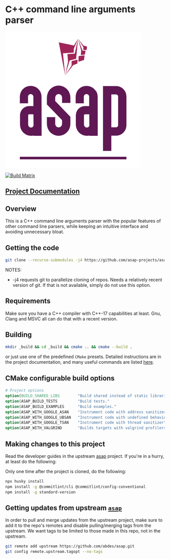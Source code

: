 # C++ command line arguments parser

![Start Now!!](doc/_static/logo.png "ASAP Logo")

[![Build Matrix](https://github.com/asap-projects/asap-clap/actions/workflows/cmake-build.yml/badge.svg?branch=master)](https://github.com/asap-projects/asap-clap/actions/workflows/cmake-build.yml)

## [Project Documentation](https://asap-projects.github.io/asap-clap/master/html/)

## Overview

This is a C++ command line arguments parser with the popular features of other
command line parsers, while keeping an intuitive interface and avoiding
unnecessary bloat.

## Getting the code

```bash
git clone --recurse-submodules -j4 https://github.com/asap-projects/asap-clap.git
```

NOTES:

- -j4 requests git to parallelize cloning of repos. Needs a relatively recent
  version of git. If that is not available, simply do not use this option.

## Requirements

Make sure you have a C++ compiler with C++-17 capabilities at least. Gnu, Clang
and MSVC all can do that with a recent version.

## Building

```bash
mkdir _build && cd _build && cmake .. && cmake --build .
```

or just use one of the predefined `CMake` presets. Detailed instructions are in
the project documentation, and many useful commands are listed
[here](https://abdes.github.io/asap/asap_master/html/getting-started/useful-commands.html).

## CMake configurable build options

```cmake
# Project options
option(BUILD_SHARED_LIBS        "Build shared instead of static libraries."              ON)
option(ASAP_BUILD_TESTS         "Build tests."                                           OFF)
option(ASAP_BUILD_EXAMPLES      "Build examples."                                        OFF)
option(ASAP_WITH_GOOGLE_ASAN    "Instrument code with address sanitizer"                 OFF)
option(ASAP_WITH_GOOGLE_UBSAN   "Instrument code with undefined behavior sanitizer"      OFF)
option(ASAP_WITH_GOOGLE_TSAN    "Instrument code with thread sanitizer"                  OFF)
option(ASAP_WITH_VALGRIND       "Builds targets with valgrind profilers added"           OFF)
```

## Making changes to this project

Read the developer guides in the upstream
[asap](https://abdes.github.io/asap/master/html/)
project. If you're in a hurry, at least do the following:

Only one time after the project is cloned, do the following:

```bash
npx husky install
npm install -g @commitlint/cli @commitlint/config-conventional
npm install -g standard-version
```

## Getting updates from upstream [`asap`](https://github.com/abdes/asap)

In order to pull and merge updates from the upstream project, make sure to add
it to the repo's remotes and disable pulling/merging tags from the upstream. We
want tags to be limited to those made in this repo, not in the upstream.

```bash
git remote add upstream https://github.com/abdes/asap.git
git config remote.upstream.tagopt --no-tags
```
